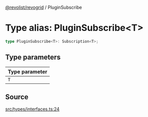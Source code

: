 [@revolist/revogrid](README.md) / PluginSubscribe

# Type alias: PluginSubscribe\<T\>

```ts
type PluginSubscribe<T>: Subscription<T>;
```

## Type parameters

| Type parameter |
| :------ |
| `T` |

## Source

[src/types/interfaces.ts:24](https://github.com/revolist/revogrid/blob/ace6403c43f42f0eb026a7e73c0ae179d3a4c66f/src/types/interfaces.ts#L24)
